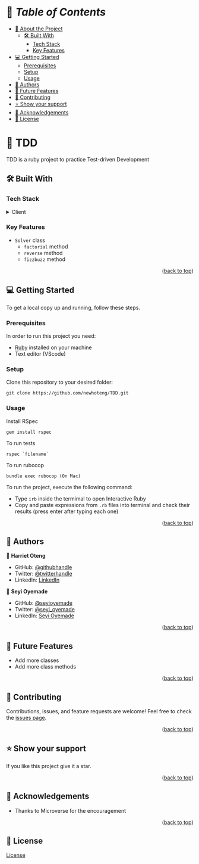 <a name="readme-top"></a>

# 📗 *Table of Contents*

- [📖 About the Project](#about-project)
  - [🛠️ Built With](#built-with)
    - [Tech Stack](#tech-stack)
    - [Key Features](#key-features)
- [💻 Getting Started](#getting-started)
  - [Prerequisites](#prerequisites)
  - [Setup](#setup)
  - [Usage](#usage)
- [👥 Authors](#authors)
- [🔭 Future Features](#future-features)
- [🤝 Contributing](#contributing)
- [⭐ Show your support](#support)
- [🙏 Acknowledgements](#acknowledgements)
- [📝 License](#license)

#  :open_book: TDD <a name="about-project"></a>
TDD is a ruby project to practice Test-driven Development
## :hammer_and_wrench: Built With <a name="built-with"></a>
### Tech Stack
<details><summary>Client</summary>
<ul>
  <li><a href="https://www.ruby-lang.org/en/">Ruby</a></li>
</ul>
</details>

### Key Features
  - `Solver` class
     - `factorial` method
     - `reverse` method
     - `fizzbuzz` method

<p align="right">(<a href="#readme-top">back to top</a>)</p>

## :computer: Getting Started <a name="getting-started"></a>
To get a local copy up and running, follow these steps.<br>

### Prerequisites

In order to run this project you need:
- [Ruby](https://www.ruby-lang.org/en/) installed on your machine
- Text editor (VScode)

### Setup

Clone this repository to your desired folder:<br>
```
git clone https://github.com/newhoteng/TDD.git
```

### Usage

Install RSpec
```
gem install rspec
```

To run tests
```
rspec `filename` 
```

To run rubocop
```
bundle exec rubocop (On Mac)
```

To run the project, execute the following command:<br>
- Type `irb` inside the termimal to open Interactive Ruby
- Copy and paste expressions from `.rb` files into terminal and check their results (press enter after typing each one)


<p align="right">(<a href="#readme-top">back to top</a>)</p>

## :busts_in_silhouette: Authors <a name="authors"></a>
:bust_in_silhouette: **Harriet Oteng**
- GitHub: [@githubhandle](https://github.com/newhoteng)
- Twitter: [@twitterhandle](https://twitter.com/HarrietOteng1)
- LinkedIn: [LinkedIn](https://www.linkedin.com/in/harriet-oteng/)

👤 **Seyi Oyemade**

- GitHub: [@seyioyemade](https://github.com/seyioyemade)
- Twitter: [@seyi_oyemade](https://twitter.com/@seyi_oyemade)
- LinkedIn: [Seyi Oyemade](https://www.linkedin.com/in/seyi-oyemade)

<p align="right">(<a href="#readme-top">back to top</a>)</p>

## :telescope: Future Features <a name="future-features"></a>
  - Add more classes
  - Add more class methods


<p align="right">(<a href="#readme-top">back to top</a>)</p>

## :handshake: Contributing <a name="contributing"></a>
Contributions, issues, and feature requests are welcome!
Feel free to check the [issues page](https://github.com/newhoteng/TDD/issues).

<p align="right">(<a href="#readme-top">back to top</a>)</p>

## :star: Show your support <a name="support"></a>
If you like this project give it a star.

<p align="right">(<a href="#readme-top">back to top</a>)</p>

## :pray: Acknowledgements <a name="acknowledgements"></a>
- Thanks to Microverse for the encouragement

<p align="right">(<a href="#readme-top">back to top</a>)</p>
  
## :memo: License <a name="license"></a>
[License](https://github.com/newhoteng/TDD/blob/main/LICENSE)

